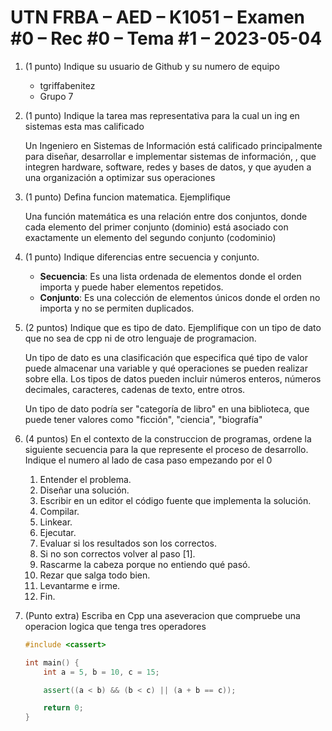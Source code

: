 # UTN FRBA – AED – K1051 – Examen #0 – Rec #0 – Tema #1 – 2023-05-04

1. (1 punto) Indique su usuario de Github y su numero de equipo

    - tgriffabenitez
    - Grupo 7

2. (1 punto) Indique la tarea mas representativa para la cual un ing en sistemas
   esta mas calificado

    Un Ingeniero en Sistemas de Información está calificado principalmente para diseñar, desarrollar e implementar sistemas de información,
    , que integren hardware, software, redes y bases de datos, y que ayuden a una organización a optimizar sus operaciones

3. (1 punto) Defina funcion matematica. Ejemplifique

    Una función matemática es una relación entre dos conjuntos, donde cada elemento del primer conjunto (dominio) está asociado con exactamente
    un elemento del segundo conjunto (codominio)

4. (1 punto) Indique diferencias entre secuencia y conjunto.

    - **Secuencia**: Es una lista ordenada de elementos donde el orden importa y puede haber elementos repetidos.
    - **Conjunto**: Es una colección de elementos únicos donde el orden no importa y no se permiten duplicados.

5. (2 puntos) Indique que es tipo de dato. Ejemplifique con un tipo de dato que no
   sea de cpp ni de otro lenguaje de programacion.

    Un tipo de dato es una clasificación que especifica qué tipo de valor puede almacenar una variable y qué operaciones se pueden
    realizar sobre ella. Los tipos de datos pueden incluir números enteros, números decimales, caracteres, cadenas de texto, entre otros.

    Un tipo de dato podría ser "categoría de libro" en una biblioteca, que puede tener valores como "ficción", "ciencia", "biografía"

6. (4 puntos) En el contexto de la construccion de programas, ordene la siguiente secuencia
   para la que represente el proceso de desarrollo. Indique el numero al lado de casa paso
   empezando por el 0

    1. Entender el problema.
    2. Diseñar una solución.
    3. Escribir en un editor el código fuente que implementa la solución.
    4. Compilar.
    5. Linkear.
    6. Ejecutar.
    7. Evaluar si los resultados son los correctos.
    8. Si no son correctos volver al paso [1].
    9. Rascarme la cabeza porque no entiendo qué pasó.
    10. Rezar que salga todo bien.
    11. Levantarme e irme.
    12. Fin.

7. (Punto extra) Escriba en Cpp una aseveracion que compruebe una operacion logica que tenga tres operadores

    ```cpp
    #include <cassert>

    int main() {
        int a = 5, b = 10, c = 15;

        assert((a < b) && (b < c) || (a + b == c));

        return 0;
    }
    ```
